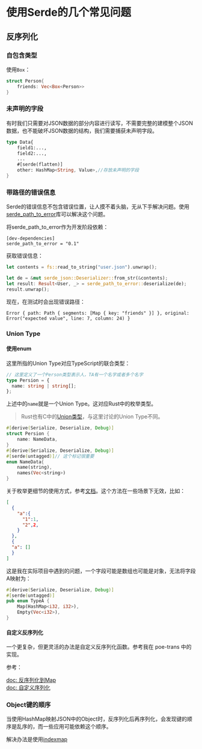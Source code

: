 # 使用Serde的几个常见问题

## 反序列化

### 自包含类型

使用`Box`：

```rust
struct Person{
	friends: Vec<Box<Person>>
}
```

### 未声明的字段

有时我们只需要对JSON数据的部分内容进行读写，不需要完整的建模整个JSON数据，也不能破坏JSON数据的结构，我们需要捕获未声明字段。

```rust
type Data{
	field1:...,
	field2:...,
	...
	#[serde(flatten)]
	other: HashMap<String, Value>,//存放未声明的字段
}
```

### 带路径的错误信息

Serde的错误信息不包含错误位置，让人摸不着头脑，无从下手解决问题。使用[serde_path_to_error](https://crates.io/crates/serde_path_to_error)库可以解决这个问题。

将serde_path_to_error作为开发阶段依赖：

```
[dev-dependencies]
serde_path_to_error = "0.1"
```

获取错误信息：

```rust
let contents = fs::read_to_string("user.json").unwrap();

let de = &mut serde_json::Deserializer::from_str(&contents);
let result: Result<User, _> = serde_path_to_error::deserialize(de);
result.unwrap();
```

现在，在测试时会出现错误路径：

```
Error { path: Path { segments: [Map { key: "friends" }] }, original: Error("expected value", line: 7, column: 24) }
```

### Union Type

#### 使用enum

这里所指的Union Type对应TypeScript的联合类型：

```ts
// 这里定义了一个Person类型表示人，TA有一个名字或者多个名字
type Persion = {
  name: string | string[];
};
```

上述中的`name`就是一个Union Type。这对应Rust中的枚举类型。

> Rust也有C中的[Union类型](https://doc.rust-lang.org/reference/items/unions.html)，与这里讨论的Union Type不同。

```rust
#[derive(Serialize, Deserialize, Debug)]
struct Persion {
	name: NameData,
}
#[derive(Serialize, Deserialize, Debug)]
#[serde(untagged)]// 这个标记很重要
enum NameData{
	name(string),
	names(Vec<string>)
}
```

关于枚举更细节的使用方式，参考[文档](https://serde.rs/enum-representations.html)。这个方法在一些场景下无效，比如：

```json
[
  {
    "a":{
      "1":1,
      "2",2,
    }
  },
  {
  "a": []
  }
]
```

这是我在实际项目中遇到的问题，一个字段可能是数组也可能是对象，无法将字段A映射为：

```rust
#[derive(Serialize, Deserialize, Debug)]
#[serde(untagged)]
pub enum TypeA {
    Map(HashMap<i32, i32>),
    Empty(Vec<i32>),
}
```

#### 自定义反序列化

一个更复杂，但更灵活的办法是自定义反序列化函数。参考我在 poe-trans 中的实现。

参考：

[doc: 反序列化到Map](https://serde.rs/deserialize-map.html)<br/>
[doc: 自定义序列化](https://serde.rs/custom-serialization.html)

### Object键的顺序

当使用HashMap映射JSON中的Object时，反序列化后再序列化，会发现键的顺序是乱序的，而一些应用可能依赖这个顺序。

解决办法是使用[indexmap](https://docs.rs/indexmap/latest/indexmap/)
